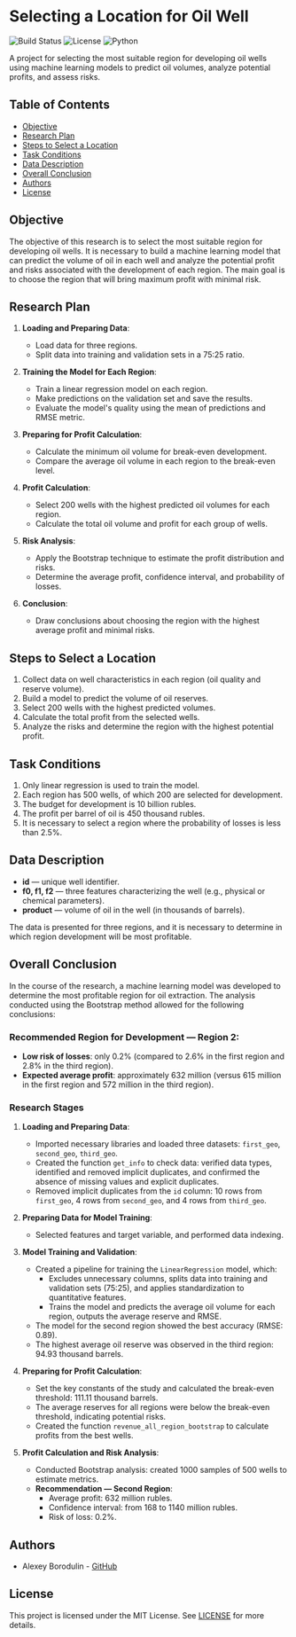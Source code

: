 # Selecting a Location for Oil Well

![Build Status](https://img.shields.io/badge/build-passing-brightgreen)
![License](https://img.shields.io/badge/license-MIT-blue)
![Python](https://img.shields.io/badge/python-3.8%2B-blue)

A project for selecting the most suitable region for developing oil wells using machine learning models to predict oil volumes, analyze potential profits, and assess risks.

## Table of Contents
- [Objective](#objective)
- [Research Plan](#research-plan)
- [Steps to Select a Location](#steps-to-select-a-location)
- [Task Conditions](#task-conditions)
- [Data Description](#data-description)
- [Overall Conclusion](#overall-conclusion)
- [Authors](#authors)
- [License](#license)

## Objective
The objective of this research is to select the most suitable region for developing oil wells. It is necessary to build a machine learning model that can predict the volume of oil in each well and analyze the potential profit and risks associated with the development of each region. The main goal is to choose the region that will bring maximum profit with minimal risk.

## Research Plan

1. **Loading and Preparing Data**:
   - Load data for three regions.
   - Split data into training and validation sets in a 75:25 ratio.

2. **Training the Model for Each Region**:
   - Train a linear regression model on each region.
   - Make predictions on the validation set and save the results.
   - Evaluate the model's quality using the mean of predictions and RMSE metric.

3. **Preparing for Profit Calculation**:
   - Calculate the minimum oil volume for break-even development.
   - Compare the average oil volume in each region to the break-even level.

4. **Profit Calculation**:
   - Select 200 wells with the highest predicted oil volumes for each region.
   - Calculate the total oil volume and profit for each group of wells.

5. **Risk Analysis**:
   - Apply the Bootstrap technique to estimate the profit distribution and risks.
   - Determine the average profit, confidence interval, and probability of losses.

6. **Conclusion**:
   - Draw conclusions about choosing the region with the highest average profit and minimal risks.

## Steps to Select a Location

1. Collect data on well characteristics in each region (oil quality and reserve volume).
2. Build a model to predict the volume of oil reserves.
3. Select 200 wells with the highest predicted volumes.
4. Calculate the total profit from the selected wells.
5. Analyze the risks and determine the region with the highest potential profit.

## Task Conditions

1. Only linear regression is used to train the model.
2. Each region has 500 wells, of which 200 are selected for development.
3. The budget for development is 10 billion rubles.
4. The profit per barrel of oil is 450 thousand rubles.
5. It is necessary to select a region where the probability of losses is less than 2.5%.

## Data Description

- **id** — unique well identifier.
- **f0, f1, f2** — three features characterizing the well (e.g., physical or chemical parameters).
- **product** — volume of oil in the well (in thousands of barrels).

The data is presented for three regions, and it is necessary to determine in which region development will be most profitable.

## Overall Conclusion

In the course of the research, a machine learning model was developed to determine the most profitable region for oil extraction. The analysis conducted using the Bootstrap method allowed for the following conclusions:

### Recommended Region for Development — Region 2:

- **Low risk of losses**: only 0.2% (compared to 2.6% in the first region and 2.8% in the third region).
- **Expected average profit**: approximately 632 million (versus 615 million in the first region and 572 million in the third region).

### Research Stages

1. **Loading and Preparing Data**:
   - Imported necessary libraries and loaded three datasets: `first_geo`, `second_geo`, `third_geo`.
   - Created the function `get_info` to check data: verified data types, identified and removed implicit duplicates, and confirmed the absence of missing values and explicit duplicates.
   - Removed implicit duplicates from the `id` column: 10 rows from `first_geo`, 4 rows from `second_geo`, and 4 rows from `third_geo`.

2. **Preparing Data for Model Training**:
   - Selected features and target variable, and performed data indexing.

3. **Model Training and Validation**:
   - Created a pipeline for training the `LinearRegression` model, which:
     - Excludes unnecessary columns, splits data into training and validation sets (75:25), and applies standardization to quantitative features.
     - Trains the model and predicts the average oil volume for each region, outputs the average reserve and RMSE.
   - The model for the second region showed the best accuracy (RMSE: 0.89).
   - The highest average oil reserve was observed in the third region: 94.93 thousand barrels.

4. **Preparing for Profit Calculation**:
   - Set the key constants of the study and calculated the break-even threshold: 111.11 thousand barrels.
   - The average reserves for all regions were below the break-even threshold, indicating potential risks.
   - Created the function `revenue_all_region_bootstrap` to calculate profits from the best wells.

5. **Profit Calculation and Risk Analysis**:
   - Conducted Bootstrap analysis: created 1000 samples of 500 wells to estimate metrics.
   - **Recommendation — Second Region**:
     - Average profit: 632 million rubles.
     - Confidence interval: from 168 to 1140 million rubles.
     - Risk of loss: 0.2%.

## Authors

- Alexey Borodulin - [GitHub](https://github.com/AlexeyBoroda)

## License

This project is licensed under the MIT License. See [LICENSE](LICENSE) for more details.
